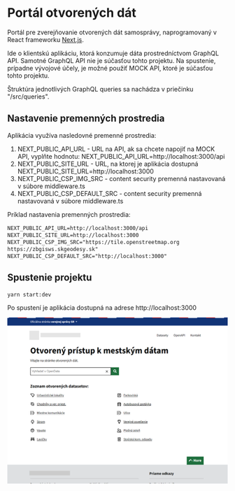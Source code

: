 # Portál otvorených dát

Portál pre zverejňovanie otvorených dát samosprávy, naprogramovaný v React frameworku [Next.js](https://nextjs.org/).

Ide o klientskú aplikáciu, ktorá konzumuje dáta prostredníctvom GraphQL API. Samotné GraphQL API nie je súčasťou tohto projektu.
Na spustenie, prípadne vývojové účely, je možné použiť MOCK API, ktoré je súčasťou tohto projektu.

Štruktúra jednotlivých GraphQL queries sa nachádza v priečinku "/src/queries".

## Nastavenie premenných prostredia

Aplikácia využíva nasledovné premenné prostredia:

1. NEXT_PUBLIC_API_URL - URL na API, ak sa chcete napojiť na MOCK API, vyplňte hodnotu:
   NEXT_PUBLIC_API_URL=http://localhost:3000/api
2. NEXT_PUBLIC_SITE_URL - URL, na ktorej je aplikácia dostupná
   NEXT_PUBLIC_SITE_URL=http://localhost:3000
3. NEXT_PUBLIC_CSP_IMG_SRC - content security premenná nastavovaná v súbore middleware.ts
4. NEXT_PUBLIC_CSP_DEFAULT_SRC - content security premenná nastavovaná v súbore middleware.ts

Príklad nastavenia premenných prostredia:

```env
NEXT_PUBLIC_API_URL=http://localhost:3000/api
NEXT_PUBLIC_SITE_URL=http://localhost:3000
NEXT_PUBLIC_CSP_IMG_SRC="https://tile.openstreetmap.org https://zbgisws.skgeodesy.sk"
NEXT_PUBLIC_CSP_DEFAULT_SRC="http://localhost:3000"
```

## Spustenie projektu

```bash
yarn start:dev
```

Po spustení je aplikácia dostupná na adrese http://localhost:3000

![Alt text](public/opendata-portal.png?raw=true "portal")
